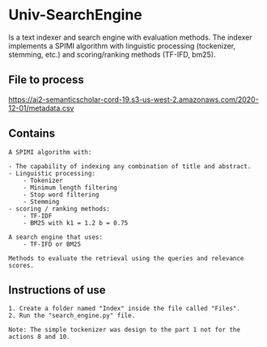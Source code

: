 # Univ-SearchEngine

Is a text indexer and search engine with evaluation methods. The indexer implements a SPIMI algorithm with linguistic processing (tockenizer, stemming, etc.) and scoring/ranking methods (TF-IFD, bm25).

## File to process

<https://ai2-semanticscholar-cord-19.s3-us-west-2.amazonaws.com/2020-12-01/metadata.csv>

## Contains

    A SPIMI algorithm with:

    - The capability of indexing any combination of title and abstract.
    - Linguistic processing:
        - Tokenizer
        - Minimum length filtering
        - Stop word filtering
        - Stemming
    - scoring / ranking methods:
        - TF-IDF
        - BM25 with k1 = 1.2 b = 0.75

    A search engine that uses:
        - TF-IFD or BM25

    Methods to evaluate the retrieval using the queries and relevance scores.

## Instructions of use

    1. Create a folder named "Index" inside the file called "Files".
    2. Run the "search_engine.py" file.

    Note: The simple tockenizer was design to the part 1 not for the actions 8 and 10.

